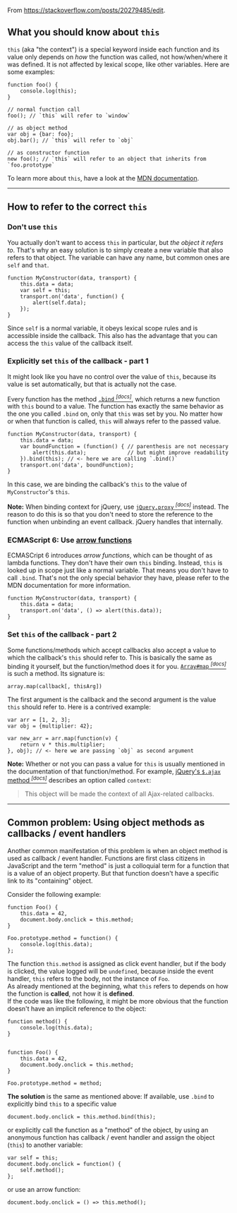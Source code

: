 From https://stackoverflow.com/posts/20279485/edit.

## What you should know about `this`

`this` (aka "the context") is a special keyword inside each function and its value only depends on *how* the function was called, not how/when/where it was defined. It is not affected by lexical scope, like other variables. Here are some examples:

    function foo() {
        console.log(this);
    }

    // normal function call
    foo(); // `this` will refer to `window`

    // as object method
    var obj = {bar: foo};
    obj.bar(); // `this` will refer to `obj`

    // as constructor function
    new foo(); // `this` will refer to an object that inherits from `foo.prototype`

To learn more about `this`, have a look at the [MDN documentation][this].


----------


## How to refer to the correct `this`


### Don't use `this`

You actually don't want to access `this` in particular, but *the object it refers to*. That's why an easy solution is to simply create a new variable that also refers to that object. The variable can have any name, but common ones are `self` and `that`.


    function MyConstructor(data, transport) {
        this.data = data;
        var self = this;
        transport.on('data', function() {
            alert(self.data);
        });
    }

Since `self` is a normal variable, it obeys lexical scope rules and is accessible inside the callback. This also has the advantage that you can access the `this` value of the callback itself.


### Explicitly set `this` of the callback - part 1

It might look like you have no control over the value of `this`, because its value is set automatically, but that is actually not the case. 

Every function has the method [`.bind` *<sup>[docs]</sup>*][bind], which returns a new function with `this` bound to a value. The function has exactly the same behavior as the one you called `.bind` on, only that `this` was set by you. No matter how or when that function is called, `this` will always refer to the passed value.


    function MyConstructor(data, transport) {
        this.data = data;
        var boundFunction = (function() { // parenthesis are not necessary
            alert(this.data);             // but might improve readability
        }).bind(this); // <- here we are calling `.bind()` 
        transport.on('data', boundFunction);
    }

In this case, we are binding the callback's `this` to the value of `MyConstructor`'s `this`.

**Note:** When binding context for jQuery, use [`jQuery.proxy` *<sup>[docs]</sup>*][proxy] instead. The reason to do this is so that you don't need to store the reference to the function when unbinding an event callback. jQuery handles that internally. 

### ECMAScript 6: Use [arrow functions][arrow]

ECMASCript 6 introduces *arrow functions*, which can be thought of as lambda functions. They don't have their own `this` binding. Instead, `this` is looked up in scope just like a normal variable. That means you don't have to call `.bind`. That's not the only special behavior they have, please refer to the MDN documentation for more information. 

    function MyConstructor(data, transport) {
        this.data = data;
        transport.on('data', () => alert(this.data));
    }


### Set `this` of the callback - part 2

Some functions/methods which accept callbacks also accept a value to which the callback's `this` should refer to. This is basically the same as binding it yourself, but the function/method does it for you. [`Array#map` *<sup>[docs]</sup>*][map] is such a method. Its signature is:

    array.map(callback[, thisArg])

The first argument is the callback and the second argument is the value `this` should refer to. Here is a contrived example:

    var arr = [1, 2, 3];
    var obj = {multiplier: 42};
    
    var new_arr = arr.map(function(v) {
        return v * this.multiplier;
    }, obj); // <- here we are passing `obj` as second argument

**Note:** Whether or not you can pass a value for `this` is usually mentioned in the documentation of that function/method. For example, [jQuery's `$.ajax` method *<sup>[docs]</sup>*][ajax] describes an option called `context`:

> This object will be made the context of all Ajax-related callbacks.


----------

## Common problem: Using object methods as callbacks / event handlers

Another common manifestation of this problem is when an object method is used as callback / event handler. Functions are first class citizens in JavaScript and the term "method" is just a colloquial term for a function that is a value of an object property. But that function doesn't have a specific link to its "containing" object.

Consider the following example:

    function Foo() {
        this.data = 42,
        document.body.onclick = this.method;
    }

    Foo.prototype.method = function() {
        console.log(this.data);
    };

The function `this.method` is assigned as click event handler, but if the body is clicked, the value logged will be `undefined`, because inside the event handler, `this` refers to the body, not the instance of `Foo`.   
As already mentioned at the beginning, what `this` refers to depends on how the function is **called**, not how it is **defined**.  
If the code was like the following, it might be more obvious that the function doesn't have an implicit reference to the object:

    function method() {
        console.log(this.data);
    }


    function Foo() {
        this.data = 42,
        document.body.onclick = this.method;
    }

    Foo.prototype.method = method;

**The solution** is the same as mentioned above: If available, use `.bind` to explicitly bind `this` to a specific value

    document.body.onclick = this.method.bind(this);

or explicitly call the function as a "method" of the object, by using an anonymous function has callback / event handler and assign the object (`this`) to another variable:

    var self = this;
    document.body.onclick = function() {
        self.method();
    };

or use an arrow function:

    document.body.onclick = () => this.method();

  [proxy]: http://api.jquery.com/jQuery.proxy/
  [this]: https://developer.mozilla.org/en-US/docs/Web/JavaScript/Reference/Operators/this
  [arrow]: https://developer.mozilla.org/en-US/docs/Web/JavaScript/Reference/Functions/Arrow_functions
  [bind]: https://developer.mozilla.org/en-US/docs/Web/JavaScript/Reference/Global_Objects/Function/bind
  [map]: https://developer.mozilla.org/en-US/docs/Web/JavaScript/Reference/Global_Objects/Array/map
  [ajax]: http://api.jquery.com/jQuery.ajax/

